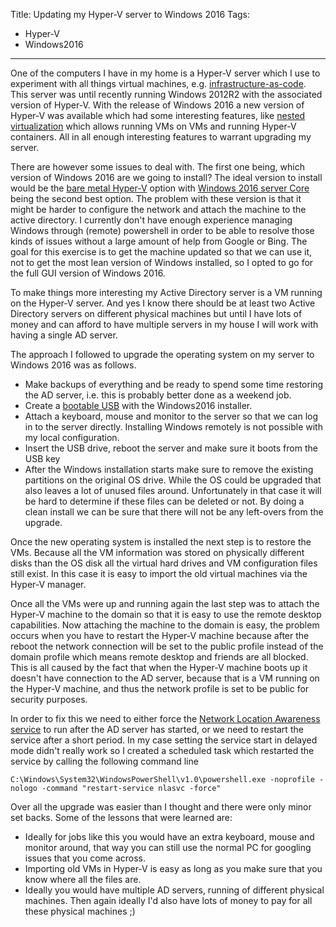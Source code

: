Title: Updating my Hyper-V server to Windows 2016
Tags:
  - Hyper-V
  - Windows2016
---

One of the computers I have in my home is a Hyper-V server which I use to experiment with all things
virtual machines, e.g. [infrastructure-as-code](https://www.thoughtworks.com/insights/blog/infrastructure-code-reason-smile).
This server was until recently running Windows 2012R2 with the associated version of Hyper-V. With
the release of Windows 2016 a new version of Hyper-V was available which had some interesting
features, like [nested virtualization](https://docs.microsoft.com/en-us/virtualization/hyper-v-on-windows/user-guide/nested-virtualization)
which allows running VMs on VMs and running Hyper-V containers. All in all enough interesting features
to warrant upgrading my server.

There are however some issues to deal with. The first one being, which version of Windows 2016 are
we going to install? The ideal version to install would be the [bare metal Hyper-V](https://technet.microsoft.com/en-us/hyper-v-server-docs/hyper-v-server-2016?f=255&MSPPError=-2147217396)
option with [Windows 2016 server Core](https://technet.microsoft.com/en-us/windows-server-docs/get-started/windows-server-2016)
being the second best option. The problem with these version is that it might be harder to
configure the network and attach the machine to the active directory. I currently don't have enough
experience managing Windows through (remote) powershell in order to be able to resolve those kinds
of issues without a large amount of help from Google or Bing. The goal for this exercise is to get
the machine updated so that we can use it, not to get the most lean version of Windows installed, so
I opted to go for the full GUI version of Windows 2016.

To make things more interesting my Active Directory server is a VM running on the Hyper-V server.
And yes I know there should be at least two Active Directory servers on different physical machines
but until I have lots of money and can afford to have multiple servers in my house I will work
with having a single AD server.

The approach I followed to upgrade the operating system on my server to Windows 2016 was as follows.

- Make backups of everything and be ready to spend some time restoring the AD server, i.e. this is
  probably better done as a weekend job.
- Create a [bootable USB](https://www.microsoft.com/en-us/download/windows-usb-dvd-download-tool)
  with the Windows2016 installer.
- Attach a keyboard, mouse and monitor to the server so that we can log in to the server directly.
  Installing Windows remotely is not possible with my local configuration.
- Insert the USB drive, reboot the server and make sure it boots from the USB key
- After the Windows installation starts make sure to remove the existing partitions on the original
  OS drive. While the OS could be upgraded that also leaves a lot of unused files around. Unfortunately
  in that case it will be hard to determine if these files can be deleted or not. By doing a clean
  install we can be sure that there will not be any left-overs from the upgrade.


Once the new operating system is installed the next step is to restore the VMs. Because all the
VM information was stored on physically different disks than the OS disk all the virtual hard drives
and VM configuration files still exist. In this case it is easy to import the old virtual machines
via the Hyper-V manager.

Once all the VMs were up and running again the last step was to attach the Hyper-V machine to the
domain so that it is easy to use the remote desktop capabilities. Now attaching the machine to
the domain is easy, the problem occurs when you have to restart the Hyper-V machine because after
the reboot the network connection will be set to the public profile instead of the domain profile
which means remote desktop and friends are all blocked. This is all caused by the fact that when the
Hyper-V machine boots up it doesn't have connection to the AD server, because that is a VM running
on the Hyper-V machine, and thus the network profile is set to be public for security purposes.

In order to fix this we need to either force the [Network Location Awareness service](https://newsignature.com/articles/network-location-awareness-service-can-ruin-day-fix/) to run
after the AD server has started, or we need to restart the service after a short period. In my case
setting the service start in delayed mode didn't really work so I created a scheduled task which
restarted the service by calling the following command line

    C:\Windows\System32\WindowsPowerShell\v1.0\powershell.exe -noprofile -nologo -command "restart-service nlasvc -force"

Over all the upgrade was easier than I thought and there were only minor set backs. Some of the lessons
that were learned are:

- Ideally for jobs like this you would have an extra keyboard, mouse and monitor around, that way you
  can still use the normal PC for googling issues that you come across.
- Importing old VMs in Hyper-V is easy as long as you make sure that you know where all the files
  are.
- Ideally you would have multiple AD servers, running of different physical machines. Then again
  ideally I'd also have lots of money to pay for all these physical machines ;)
